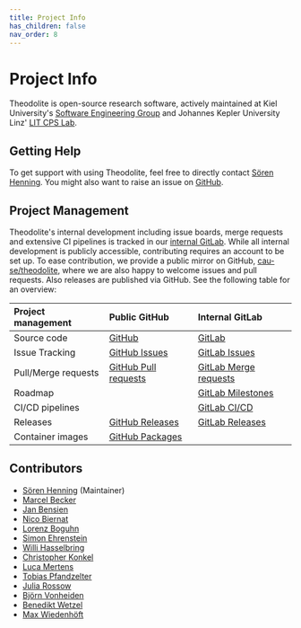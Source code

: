```yaml
---
title: Project Info
has_children: false
nav_order: 8
---
```


# Project Info

Theodolite is open-source research software, actively maintained at Kiel University's [Software Engineering Group](https://www.se.informatik.uni-kiel.de) and Johannes Kepler University Linz' [LIT CPS Lab](https://www.jku.at/en/lit-cyber-physical-systems-lab/).

## Getting Help

To get support with using Theodolite, feel free to directly contact [Sören Henning](https://www.jku.at/en/lit-cyber-physical-systems-lab/about-us/our-team/dr-ing-soeren-henning/).
You might also want to raise an issue on [GitHub](http://github.com/cau-se/theodolite).

## Project Management

Theodolite's internal development including issue boards, merge requests and extensive CI pipelines is tracked in our [internal GitLab](https://git.se.informatik.uni-kiel.de/she/theodolite).
While all internal development is publicly accessible, contributing requires an account to be set up.
To ease contribution, we provide a public mirror on GitHub, [cau-se/theodolite](http://github.com/cau-se/theodolite), where we are also happy to welcome issues and pull requests.
Also releases are published via GitHub. See the following table for an overview:

| Project management | Public GitHub | Internal GitLab |
|:---|:---|:---|
| Source code | [GitHub](https://github.com/cau-se/theodolite) | [GitLab](https://git.se.informatik.uni-kiel.de/she/theodolite) |
| Issue Tracking | [GitHub Issues](https://github.com/cau-se/theodolite/issues) | [GitLab Issues](https://git.se.informatik.uni-kiel.de/she/theodolite/-/issues) |
| Pull/Merge requests | [GitHub Pull requests](https://github.com/cau-se/theodolite/pulls) | [GitLab Merge requests](https://git.se.informatik.uni-kiel.de/she/theodolite/-/merge_requests) | 
| Roadmap | | [GitLab Milestones](https://git.se.informatik.uni-kiel.de/she/theodolite/-/milestones) | 
| CI/CD pipelines | | [GitLab CI/CD](https://git.se.informatik.uni-kiel.de/she/theodolite/-/pipelines) | 
| Releases   | [GitHub Releases](https://github.com/cau-se/theodolite/releases) | [GitLab Releases](https://git.se.informatik.uni-kiel.de/she/theodolite/-/releases) | 
| Container images | [GitHub Packages](https://github.com/orgs/cau-se/packages?repo_name=theodolite) | |

## Contributors

* [Sören Henning](https://www.jku.at/en/lit-cyber-physical-systems-lab/about-us/our-team/dr-ing-soeren-henning/) (Maintainer)
* [Marcel Becker](https://www.linkedin.com/in/marcel-becker-11b39b246)
* [Jan Bensien](https://oceanrep.geomar.de/id/eprint/52342/)
* [Nico Biernat](https://github.com/NicoBiernat)
* [Lorenz Boguhn](https://github.com/lorenzboguhn)
* [Simon Ehrenstein](https://github.com/sehrenstein)
* [Willi Hasselbring](https://www.se.informatik.uni-kiel.de/en/team/prof.-dr.-wilhelm-willi-hasselbring)
* [Christopher Konkel](https://github.com/ChristopherKonkel)
* [Luca Mertens](https://www.linkedin.com/in/luca-mertens-35a932201)
* [Tobias Pfandzelter](https://pfandzelter.com/)
* [Julia Rossow](https://www.linkedin.com/in/julia-rossow/)
* [Björn Vonheiden](https://github.com/bvonheid)
* [Benedikt Wetzel](https://github.com/benediktwetzel)
* [Max Wiedenhöft](https://www.linkedin.com/in/maxwiedenhoeft/)
